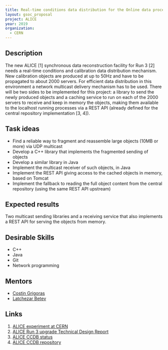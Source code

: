 ```yaml
---
title: Real-time conditions data distribution for the Online data processing of the ALICE experiment
layout: gsoc_proposal
project: ALICE
year: 2019
organization:
  - CERN
---
```


## Description
The new ALICE [1] synchronous data reconstruction facility for Run 3 [2] needs a real-time conditions and calibration data distribution mechanism. New calibration objects are produced at up to 50Hz and have to be propagated to about 2000 servers. For efficient data distribution in this environment a network multicast delivery mechanism has to be used. There will be two sides to be implemented for this project: a library to send the newly produced objects and a caching service to run on each of the 2000 servers to receive and keep in memory the objects, making them available to the localhost running processes via a REST API (already defined for the central repository implementation [3, 4]).

## Task ideas
  * Find a reliable way to fragment and reassemble large objects (10MB or more) via UDP multicast
  * Develop a C++ library that implements the fragmented sending of objects
  * Develop a similar library in Java
  * Implement the multicast receiver of such objects, in Java
  * Implement the REST API giving access to the cached objects in memory, based on Tomcat
  * Implement the fallback to reading the full object content from the central repository (using the same REST API upstream)

## Expected results
Two multicast sending libraries and a receiving service that also implements a REST API for serving the objects from memory.

## Desirable Skills
  * C++
  * Java
  * Git
  * Network programming

## Mentors
  * [Costin Grigoras](mailto:costin.grigoras@cern.ch)
  * [Latchezar Betev](mailto:latchezar.betev@cern.ch)

## Links
   1. [ALICE experiment at CERN](https://home.cern/science/experiments/alice)
   2. [ALICE Run 3 upgrade Technical Design Report](https://cds.cern.ch/record/2011297/files/ALICE-TDR-019.pdf)
   3. [ALICE CCDB status](https://docs.google.com/presentation/d/1RMIzqHL1JnDhwmqGj_yTmxqjNb54hNoJwvFIgtldR6g/edit#slide=id.g25765cf80e_0_3)
   4. [ALICE CCDB repository](https://gitlab.cern.ch/grigoras/ccdb-local)
